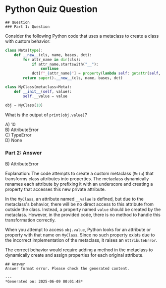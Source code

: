 # Python Quiz Question
    
    ## Question
    ### Part 1: Question

Consider the following Python code that uses a metaclass to create a class with custom behavior:

```python
class Meta(type):
    def __new__(cls, name, bases, dct):
        for attr_name in dir(cls):
            if attr_name.startswith("__"):
                continue
            dct[f"_{attr_name}"] = property(lambda self: getattr(self, f"__{attr_name}"))
        return super().__new__(cls, name, bases, dct)

class MyClass(metaclass=Meta):
    def __init__(self, value):
        self.__value = value

obj = MyClass(10)
```

What is the output of `print(obj.value)`?

A) 10  
B) AttributeError  
C) TypeError  
D) None  

### Part 2: Answer

B) AttributeError

Explanation:
The code attempts to create a custom metaclass (`Meta`) that transforms class attributes into properties. The metaclass dynamically renames each attribute by prefixing it with an underscore and creating a property that accesses this new private attribute.

In the `MyClass`, an attribute named `__value` is defined, but due to the metaclass's behavior, there will be no direct access to this attribute from outside the class. Instead, a property named `value` should be created by the metaclass. However, in the provided code, there is no method to handle this transformation correctly.

When you attempt to access `obj.value`, Python looks for an attribute or property with that name on `MyClass`. Since no such property exists due to the incorrect implementation of the metaclass, it raises an `AttributeError`.

The correct behavior would require adding a method in the metaclass to dynamically create and assign properties for each original attribute.
    
    ## Answer
    Answer format error. Please check the generated content.
    
    ---
    *Generated on: 2025-06-09 00:01:48*
    